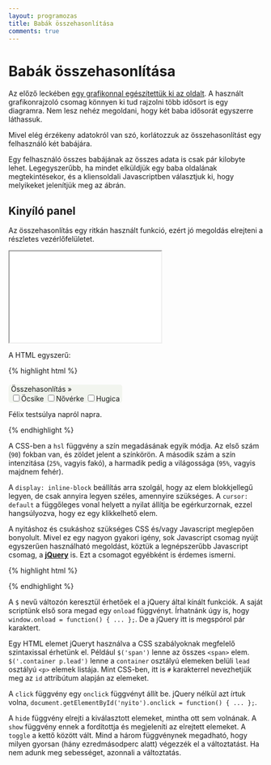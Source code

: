 ```yaml
---
layout: programozas
title: Babák összehasonlítása
comments: true
---
```


# Babák összehasonlítása

Az előző leckében [egy grafikonnal egészítettük ki az oldalt](../8).
A használt grafikonrajzoló csomag könnyen ki tud rajzolni több idősort is egy diagramra.
Nem lesz nehéz megoldani, hogy két baba idősorát egyszerre láthassuk.

Mivel elég érzékeny adatokról van szó, korlátozzuk az összehasonlítást egy felhasználó
két babájára.

Egy felhasználó összes babájának az összes adata is csak pár kilobyte lehet. Legegyszerűbb,
ha mindet elküldjük egy baba oldalának megtekintésekor, és a kliensoldali Javascriptben
választjuk ki, hogy melyikeket jelenítjük meg az ábrán.

## Kinyíló panel

Az összehasonlítás egy ritkán használt funkció, ezért jó megoldás elrejteni a részletes
vezérlőfelületet.

<iframe height="180" src="source/demo.html">iframe</iframe>

A HTML egyszerű:

{% highlight html %}
<style>
#osszehasonlitas {
  background-color: hsl(90, 25%, 95%);
  border-radius: 5px;
  margin-top: 5px;
  display: inline-block;
  padding: 0 5px;
}
#nyito {
  cursor: default;
}
</style>
<div class="container">
  <div id="osszehasonlitas">
    <div id="nyito">Összehasonlítás <span class="lead">&raquo;</span></div>
    <div id="babalista">
      <label class="checkbox"><input type="checkbox">Öcsike</label>
      <label class="checkbox"><input type="checkbox">Nővérke</label>
      <label class="checkbox"><input type="checkbox">Hugica</label>
    </div>
  </div>
  <p class="lead">Félix testsúlya napról napra.</p>
</div>
{% endhighlight %}

A CSS-ben a `hsl` függvény a szín megadásának egyik módja. Az első szám (`90`) fokban van,
és zöldet jelent a színkörön. A második szám a szín intenzitása (`25%`, vagyis fakó), a
harmadik pedig a világossága (`95%`, vagyis majdnem fehér).

A `display: inline-block` beállítás arra szolgál, hogy az elem blokkjellegű legyen, de
csak annyira legyen széles, amennyire szükséges. A `cursor: default` a függőleges vonal
helyett a nyilat állítja be egérkurzornak, ezzel hangsúlyozva, hogy ez egy klikkelhető elem.

A nyitáshoz és csukáshoz szükséges CSS és/vagy Javascript meglepően bonyolult.
Mivel ez egy nagyon gyakori igény, sok Javascript csomag nyújt egyszerűen használható megoldást,
köztük a legnépszerűbb Javascript csomag, a [**jQuery**](http://jquery.com/) is.
Ezt a csomagot egyébként is érdemes ismerni.

{% highlight html %}
<script src="/jquery.min.js"></script>
<script>
$(function() {
  $('#babalista').hide();
  $('#osszehasonlitas #nyito').click(function() {
    $('#babalista').toggle(200);
  });
});
</script>
{% endhighlight %}

A `$` nevű változón keresztül érhetőek el a jQuery által kínált funkciók.
A saját scriptünk első sora megad egy `onload` függvényt. Írhatnánk úgy is, hogy `window.onload = function() { ... };`.
De a jQuery itt is megspórol pár karaktert.

Egy HTML elemet jQueryt használva a CSS szabályoknak megfelelő szintaxissal érhetünk el.
Például `$('span')` lenne az összes `<span>` elem. `$('.container p.lead')` lenne a `container` osztályú elemeken
belüli `lead` osztályú `<p>` elemek listája. Mint CSS-ben, itt is `#` karakterrel nevezhetjük meg az `id`
attribútum alapján az elemeket.

A `click` függvény egy `onclick` függvényt állít be. jQuery nélkül azt írtuk volna,
`document.getElementById('nyito').onclick = function() { ... };`.

A `hide` függvény elrejti a kiválasztott elemeket, mintha ott sem volnának. A `show` függvény
ennek a fordítottja és megjeleníti az elrejtett elemeket. A `toggle` a kettő között vált.
Mind a három függvénynek megadható, hogy milyen gyorsan (hány ezredmásodperc alatt) végezzék el a változtatást.
Ha nem adunk meg sebességet, azonnali a változtatás.
